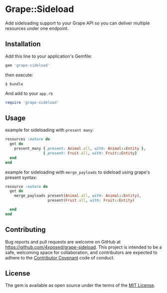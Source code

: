 # Grape::Sideload

Add sideloading support to your Grape API so you can deliver multiple resources under one endpoint.

## Installation

Add this line to your application's Gemfile:

```ruby
gem 'grape-sideload'
```

then execute:

    $ bundle

And add to your `app.rb`

```ruby
require 'grape-sideload'
```


## Usage

example for sideloading with `present many`:

```ruby
resources :nature do
  get do
    present_many { present: Animal.all, with: Animal::Entity },
                 { present: Fruit.all, with: Fruit::Entity}
  end
end
```

example for sideloading with `merge_payloads` to sideload using grape's present syntax:

```ruby
resource :nature do
  get do
    merge_payloads present(Animal.all, with: Animal::Entity),
                   present(Fruit.all, with: Fruit::Entity)

  end
end
```

## Contributing

Bug reports and pull requests are welcome on GitHub at https://github.com/4xposed/grape-sideload. This project is intended to be a safe, welcoming space for collaboration, and contributors are expected to adhere to the [Contributor Covenant](http://contributor-covenant.org) code of conduct.

## License

The gem is available as open source under the terms of the [MIT License](http://opensource.org/licenses/MIT).
